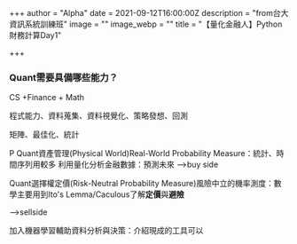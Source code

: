 +++
author = "Alpha"
date = 2021-09-12T16:00:00Z
description = "from台大資訊系統訓練班"
image = ""
image_webp = ""
title = "【量化金融人】Python財務計算Day1"

+++
### Quant需要具備哪些能力？

CS +Finance + Math 

程式能力、資料蒐集、資料視覺化、策略發想、回測

矩陣、最佳化、統計

P Quant資產管理(Physical World)Real-World Probability Measure：統計、時間序列用較多 利用量化分析金融數據：預測未來 -->buy side

Quant選擇權定價(Risk-Neutral Probability Measure)風險中立的機率測度：數學主要用到Ito's Lemma/Caculous了解**定價**與**避險**

\-->sellside

加入機器學習輔助資料分析與決策：介紹現成的工具可以